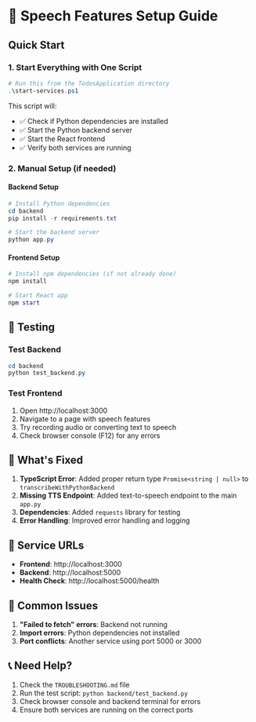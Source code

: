 # 🎤 Speech Features Setup Guide

## Quick Start

### 1. Start Everything with One Script
```powershell
# Run this from the TodosApplication directory
.\start-services.ps1
```

This script will:
- ✅ Check if Python dependencies are installed
- ✅ Start the Python backend server
- ✅ Start the React frontend
- ✅ Verify both services are running

### 2. Manual Setup (if needed)

#### Backend Setup
```powershell
# Install Python dependencies
cd backend
pip install -r requirements.txt

# Start the backend server
python app.py
```

#### Frontend Setup
```powershell
# Install npm dependencies (if not already done)
npm install

# Start React app
npm start
```

## 🧪 Testing

### Test Backend
```powershell
cd backend
python test_backend.py
```

### Test Frontend
1. Open http://localhost:3000
2. Navigate to a page with speech features
3. Try recording audio or converting text to speech
4. Check browser console (F12) for any errors

## 🔧 What's Fixed

1. **TypeScript Error**: Added proper return type `Promise<string | null>` to `transcribeWithPythonBackend`
2. **Missing TTS Endpoint**: Added text-to-speech endpoint to the main `app.py`
3. **Dependencies**: Added `requests` library for testing
4. **Error Handling**: Improved error handling and logging

## 📍 Service URLs

- **Frontend**: http://localhost:3000
- **Backend**: http://localhost:5000
- **Health Check**: http://localhost:5000/health

## 🚨 Common Issues

1. **"Failed to fetch" errors**: Backend not running
2. **Import errors**: Python dependencies not installed
3. **Port conflicts**: Another service using port 5000 or 3000

## 📞 Need Help?

1. Check the `TROUBLESHOOTING.md` file
2. Run the test script: `python backend/test_backend.py`
3. Check browser console and backend terminal for errors
4. Ensure both services are running on the correct ports





